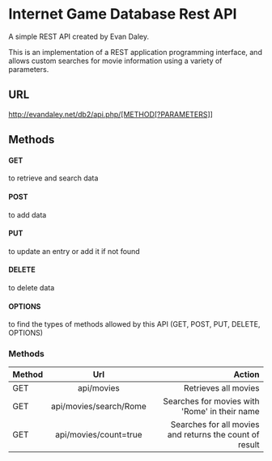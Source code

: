 # Internet Game Database Rest API
A simple REST API created by Evan Daley.

This is an implementation of a REST application programming interface, and allows custom searches for movie information using a variety of parameters. 

## URL 

http://evandaley.net/db2/api.php/[METHOD[?PARAMETERS]]

## Methods

#### GET
to retrieve and search data
#### POST
to add data
#### PUT
to update an entry or add it if not found
#### DELETE
to delete data
#### OPTIONS
to find the types of methods allowed by this API (GET, POST, PUT, DELETE, OPTIONS)

### Methods
| Method        | Url           | Action  |
| ------------- |:-------------:| -----:|
| GET      | api/movies | Retrieves all movies |
| GET     | api/movies/search/Rome     |   Searches for movies with 'Rome' in their name |
| GET | api/movies/count=true      |    Searches for all movies and returns the count of result |

